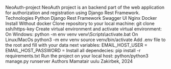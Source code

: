 NeoAuth-project
NeoAuth project is an backend part of the web application for authorization and registration using Django Rest Framework.
Technologies
Python
Django Rest Framework
Swagger UI
Nginx
Docker
Install
Without docker
Clone repository to your local machine:
git clone ssh/https-key
Create virtual environment and activate virtual environment:
On Windows:
python -m env venv
venv\Scripts\activate.bat
On Linux/MacOs
python3 -m env venv
source venv/bin/activate
Add .env file to the root and fill with your data next variables:
EMAIL_HOST_USER = 
EMAIL_HOST_PASSWORD = 
Install all dependecies:
pip install -r requirements.txt
Run the project on your local host:
python/python3 manage.py runserver
Authors
Mamatair uulu Zakirbek, 2024

